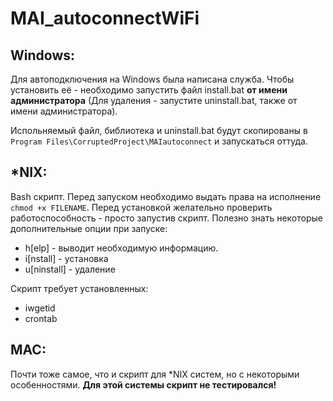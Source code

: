 MAI_autoconnectWiFi
========================
Windows:
-------------------------
Для автоподключения на Windows была написана служба.
Чтобы установить её - необходимо запустить файл install.bat **от имени администратора** (Для удаления - запустите uninstall.bat, также от имени администратора).

Испольняемый файл, библиотека и uninstall.bat будут скопированы в `Program Files\CorruptedProject\MAIautoconnect` и запускаться оттуда. 

*NIX:
-------------------------
Bash скрипт. Перед запуском необходимо выдать права на исполнение `chmod +x FILENAME`.
Перед установкой желательно проверить работоспособность - просто запустив скрипт. 
Полезно знать некоторые дополнительные опции при запуске:
* h[elp] - выводит необходимую информацию.
* i[nstall] - установка
* u[ninstall] - удаление

Скрипт требует установленных:
* iwgetid
* crontab

MAC:
-------------------------
Почти тоже самое, что и скрипт для *NIX систем, но с некоторыми особенностями.
**Для этой системы скрипт не тестировался!**
